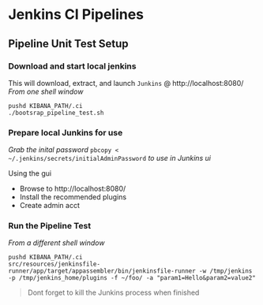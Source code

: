 # Jenkins CI Pipelines

## Pipeline Unit Test Setup

### Download and start local jenkins

This will download, extract, and launch `Junkins` @ http://localhost:8080/  
_From one shell window_
```
pushd KIBANA_PATH/.ci
./bootsrap_pipeline_test.sh 
```

### Prepare local Junkins for use

*Grab the inital password*
`pbcopy < ~/.jenkins/secrets/initialAdminPassword` _to use in Junkins ui_

Using the gui

 - Browse to http://localhost:8080/   
 - Install the recommended plugins
 - Create admin acct

### Run the Pipeline Test
_From a different shell window_
```
pushd KIBANA_PATH/.ci
src/resources/jenkinsfile-runner/app/target/appassembler/bin/jenkinsfile-runner -w /tmp/jenkins -p /tmp/jenkins_home/plugins -f ~/foo/ -a "param1=Hello&param2=value2"
```

> Dont forget to kill the Junkins process when finished